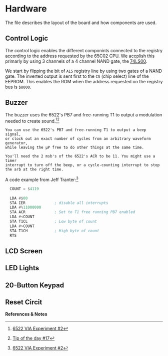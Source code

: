 # Hardware

The file describes the layout of the board and how components are used.

## Control Logic

The control logic enables the different componints connected to the registry according to the address requested by the 65C02 CPU. We accplish this primarly by using 3 channels of a 4 channel NAND gate, the [74LS00](https://www.ti.com/lit/gpn/sn74ls00).

We start by flipping the bit of `A15` registry line by using two gates of a NAND gate. The inverted output is sent first to the `CS` (chip select) line of the EEPROM. This enables the ROM when the address requested on the registry bus is `$8000`.

## Buzzer

The buzzer uses the 6522's PB7 and free-running T1 to output a modulation needed to create sound.[^1][^2]

```text
You can use the 6522's PB7 and free-running T1 to output a beep signal,
or clock out an exact number of cycles from an arbitrary waveform generator,
while leaving the µP free to do other things at the same time.

You'll need the 2 msb's of the 6522's ACR to be 11. You might use a timer
interrupt to turn off the beep, or a cycle-counting interrupt to stop
the arb at the right time.
```

A code example from Jeff Tranter:[^1]

```asm
  COUNT = $4119
      
  LDA #$00
  STA IER             ; disable all interrupts
  LDA #%11000000
  STA ACR             ; Set to T1 free running PB7 enabled
  LDA #<COUNT
  STA T1CL            ; Low byte of count
  LDA #>COUNT
  STA T1CH            ; High byte of count
  RTS
```

## LCD Screen

## LED Lights

## 20-Button Keypad

## Reset Circit

**References & Notes**
[^1]: [6522 VIA Experiment #2](http://jefftranter.blogspot.com/2012/03/6522-via-experiment-2.html)
[^2]: [Tip of the day #17](http://forum.6502.org/viewtopic.php?f=7&t=342&start=17)
